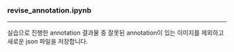 ### revise_annotation.ipynb
------------------------------------
실습으로 진행한 annotation 결과물 중 잘못된 annotation이 있는 이미지를 제외하고 새로운 json 파일을 저장합니다.